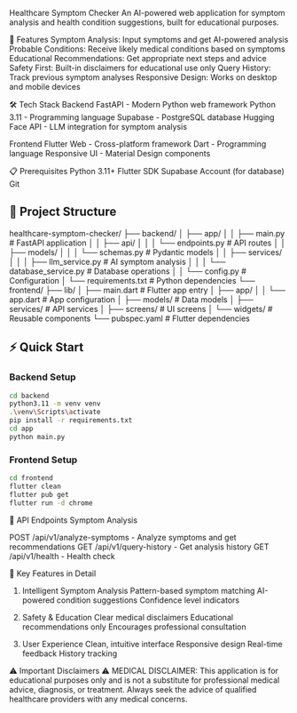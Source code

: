 Healthcare Symptom Checker
An AI-powered web application for symptom analysis and health condition suggestions, built for educational purposes.

🚀 Features
Symptom Analysis: Input symptoms and get AI-powered analysis
Probable Conditions: Receive likely medical conditions based on symptoms
Educational Recommendations: Get appropriate next steps and advice
Safety First: Built-in disclaimers for educational use only
Query History: Track previous symptom analyses
Responsive Design: Works on desktop and mobile devices

🛠️ Tech Stack
Backend
FastAPI - Modern Python web framework
Python 3.11 - Programming language
Supabase - PostgreSQL database
Hugging Face API - LLM integration for symptom analysis

Frontend
Flutter Web - Cross-platform framework
Dart - Programming language
Responsive UI - Material Design components

📋 Prerequisites
Python 3.11+
Flutter SDK
Supabase Account (for database)
Git

## 📁 Project Structure
healthcare-symptom-checker/
├── backend/
│   ├── app/
│   │   ├── main.py              # FastAPI application
│   │   ├── api/
│   │   │   └── endpoints.py     # API routes
│   │   ├── models/
│   │   │   └── schemas.py       # Pydantic models
│   │   ├── services/
│   │   │   ├── llm_service.py   # AI symptom analysis
│   │   │   └── database_service.py # Database operations
│   │   └── config.py            # Configuration
│   └── requirements.txt         # Python dependencies
└── frontend/
    ├── lib/
    │   ├── main.dart            # Flutter app entry
    │   ├── app/
    │   │   └── app.dart         # App configuration
    │   ├── models/              # Data models
    │   ├── services/            # API services
    │   ├── screens/             # UI screens
    │   └── widgets/             # Reusable components
    └── pubspec.yaml            # Flutter dependencies

## ⚡ Quick Start

### Backend Setup
```bash
cd backend
python3.11 -m venv venv
.\venv\Scripts\activate
pip install -r requirements.txt
cd app
python main.py
```
### Frontend Setup
```bash
cd frontend
flutter clean 
flutter pub get
flutter run -d chrome
```

🔌 API Endpoints
Symptom Analysis

POST /api/v1/analyze-symptoms - Analyze symptoms and get recommendations
GET /api/v1/query-history - Get analysis history
GET /api/v1/health - Health check

🎯 Key Features in Detail
1. Intelligent Symptom Analysis
Pattern-based symptom matching
AI-powered condition suggestions
Confidence level indicators

2. Safety & Education
Clear medical disclaimers
Educational recommendations only
Encourages professional consultation

3. User Experience
Clean, intuitive interface
Responsive design
Real-time feedback
History tracking

⚠️ Important Disclaimers
⚠️ MEDICAL DISCLAIMER: This application is for educational purposes only and is not a substitute for professional medical advice, diagnosis, or treatment. Always seek the advice of qualified healthcare providers with any medical concerns.
